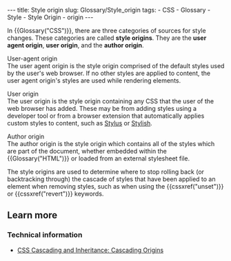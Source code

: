 --- title: Style origin slug: Glossary/Style_origin tags: - CSS - Glossary - Style - Style Origin - origin ---

In {{Glossary("CSS")}}, there are three categories of sources for style changes. These categories are called **style origins**. They are the **user agent origin**, **user origin**, and the **author origin**.

User-agent origin  
The user agent origin is the style origin comprised of the default styles used by the user's web browser. If no other styles are applied to content, the user agent origin's styles are used while rendering elements.

User origin  
The user origin is the style origin containing any CSS that the user of the web browser has added. These may be from adding styles using a developer tool or from a browser extension that automatically applies custom styles to content, such as [Stylus](https://add0n.com/stylus.html) or [Stylish](https://userstyles.org/).

Author origin  
The author origin is the style origin which contains all of the styles which are part of the document, whether embedded within the {{Glossary("HTML")}} or loaded from an external stylesheet file.

The style origins are used to determine where to stop rolling back (or backtracking through) the cascade of styles that have been applied to an element when removing styles, such as when using the {{cssxref("unset")}} or {{cssxref("revert")}} keywords.

## Learn more

### Technical information

- [CSS Cascading and Inheritance: Cascading Origins](https://drafts.csswg.org/css-cascade-4/#cascading-origins)
